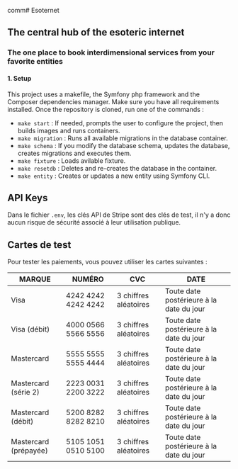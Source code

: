 comm# Esoternet
## The central hub of the esoteric internet
### The one place to book interdimensional services from your favorite entities

#### 1. Setup

This project uses a makefile, the Symfony php framework and the Composer dependencies manager. Make sure you have all requirements installed. Once the repository is cloned, run one of the commands :

- `make start` : If needed, prompts the user to configure the project, then builds images and runs containers.
- `make migration` : Runs all available migrations in the database container.
- `make schema` : If you modify the database schema, updates the database, creates migrations and executes them.
- `make fixture` : Loads avilable fixture.
- `make resetdb` : Deletes and re-creates the database in the container.
- `make entity` : Creates or updates a new entity using Symfony CLI.

## API Keys

Dans le fichier `.env`, les clés API de Stripe sont des clés de test, il n'y a donc aucun risque de sécurité associé à leur utilisation publique.

## Cartes de test

Pour tester les paiements, vous pouvez utiliser les cartes suivantes :

| MARQUE          | NUMÉRO                | CVC         | DATE                                  |
|-----------------|-----------------------|-------------|---------------------------------------|
| Visa            | 4242 4242 4242 4242   | 3 chiffres aléatoires | Toute date postérieure à la date du jour |
| Visa (débit)    | 4000 0566 5566 5556   | 3 chiffres aléatoires | Toute date postérieure à la date du jour |
| Mastercard      | 5555 5555 5555 4444   | 3 chiffres aléatoires | Toute date postérieure à la date du jour |
| Mastercard (série 2) | 2223 0031 2200 3222 | 3 chiffres aléatoires | Toute date postérieure à la date du jour |
| Mastercard (débit) | 5200 8282 8282 8210 | 3 chiffres aléatoires | Toute date postérieure à la date du jour |
| Mastercard (prépayée) | 5105 1051 0510 5100 | 3 chiffres aléatoires | Toute date postérieure à la date du jour |
